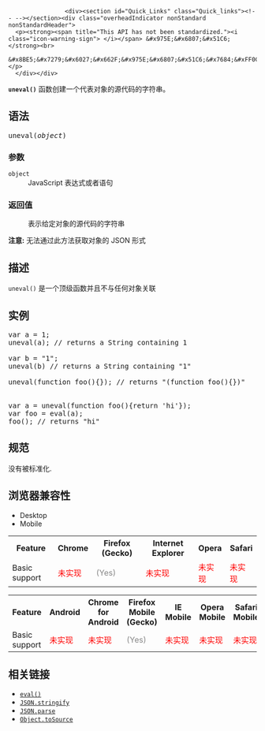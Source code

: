 
                
                  
                    <div><section id="Quick_Links" class="Quick_links"><!-- --></section><div class="overheadIndicator nonStandard nonStandardHeader"> 
      <p><strong><span title="This API has not been standardized."><i class="icon-warning-sign"> </i></span> &#x975E;&#x6807;&#x51C6;</strong><br> 
      &#x8BE5;&#x7279;&#x6027;&#x662F;&#x975E;&#x6807;&#x51C6;&#x7684;&#xFF0C;&#x8BF7;&#x5C3D;&#x91CF;&#x4E0D;&#x8981;&#x5728;&#x751F;&#x4EA7;&#x73AF;&#x5883;&#x4E2D;&#x4F7F;&#x7528;&#x5B83;&#xFF01;</p> 
      </div></div>

<p><code><strong>uneval()</strong></code> &#x51FD;&#x6570;&#x521B;&#x5EFA;&#x4E00;&#x4E2A;&#x4EE3;&#x8868;&#x5BF9;&#x8C61;&#x7684;&#x6E90;&#x4EE3;&#x7801;&#x7684;&#x5B57;&#x7B26;&#x4E32;&#x3002;</p>

<h2 id="&#x8BED;&#x6CD5;">&#x8BED;&#x6CD5;</h2>

<pre class="syntaxbox">uneval(<var>object</var>)</pre>

<h3 id="&#x53C2;&#x6570;">&#x53C2;&#x6570;</h3>

<dl>
 <dt><code>object</code></dt>
 <dd>JavaScript &#x8868;&#x8FBE;&#x5F0F;&#x6216;&#x8005;&#x8BED;&#x53E5;</dd>
</dl>

<h3 id="&#x8FD4;&#x56DE;&#x503C;">&#x8FD4;&#x56DE;&#x503C;</h3>

<dl>
 <dd>&#x8868;&#x793A;&#x7ED9;&#x5B9A;&#x5BF9;&#x8C61;&#x7684;&#x6E90;&#x4EE3;&#x7801;&#x7684;&#x5B57;&#x7B26;&#x4E32;</dd>
</dl>

<div class="note"><strong>&#x6CE8;&#x610F;:</strong>&#xA0;&#x65E0;&#x6CD5;&#x901A;&#x8FC7;&#x6B64;&#x65B9;&#x6CD5;&#x83B7;&#x53D6;&#x5BF9;&#x8C61;&#x7684;&#xA0;JSON &#x5F62;&#x5F0F;</div>

<h2 id="&#x63CF;&#x8FF0;">&#x63CF;&#x8FF0;</h2>

<p><code>uneval()</code>&#xA0;&#x662F;&#x4E00;&#x4E2A;&#x9876;&#x7EA7;&#x51FD;&#x6570;&#x5E76;&#x4E14;&#x4E0D;&#x4E0E;&#x4EFB;&#x4F55;&#x5BF9;&#x8C61;&#x5173;&#x8054;</p>

<h2 id="&#x5B9E;&#x4F8B;">&#x5B9E;&#x4F8B;</h2>

<pre class="brush:js">var a = 1;
uneval(a); // returns a String containing 1

var b = &quot;1&quot;;
uneval(b) // returns a String containing &quot;1&quot;

uneval(function foo(){}); // returns &quot;(function foo(){})&quot;


var a = uneval(function foo(){return &apos;hi&apos;});
var foo = eval(a);
foo(); // returns &quot;hi&quot;
</pre>

<h2 id="&#x89C4;&#x8303;">&#x89C4;&#x8303;</h2>

<p>&#x6CA1;&#x6709;&#x88AB;&#x6807;&#x51C6;&#x5316;.</p>

<h2 id="&#x6D4F;&#x89C8;&#x5668;&#x517C;&#x5BB9;&#x6027;">&#x6D4F;&#x89C8;&#x5668;&#x517C;&#x5BB9;&#x6027;</h2>

<p></p><div class="htab"> 
    <a name="AutoCompatibilityTable" id="AutoCompatibilityTable"></a> 
    <ul> 
        <li class="selected"><a>Desktop</a></li> 
        <li><a>Mobile</a></li> 
    </ul> 
</div><p></p>

<div id="compat-desktop">
<table class="compat-table">
 <tbody>
  <tr>
   <th>Feature</th>
   <th>Chrome</th>
   <th>Firefox (Gecko)</th>
   <th>Internet Explorer</th>
   <th>Opera</th>
   <th>Safari</th>
  </tr>
  <tr>
   <td>Basic support</td>
   <td><span style="color: #f00;">&#x672A;&#x5B9E;&#x73B0;</span></td>
   <td><span title="Please update this with the earliest version of support." style="color: #888;">(Yes)</span></td>
   <td><span style="color: #f00;">&#x672A;&#x5B9E;&#x73B0;</span></td>
   <td><span style="color: #f00;">&#x672A;&#x5B9E;&#x73B0;</span></td>
   <td><span style="color: #f00;">&#x672A;&#x5B9E;&#x73B0;</span></td>
  </tr>
 </tbody>
</table>
</div>

<div id="compat-mobile">
<table class="compat-table">
 <tbody>
  <tr>
   <th>Feature</th>
   <th>Android</th>
   <th>Chrome for Android</th>
   <th>Firefox Mobile (Gecko)</th>
   <th>IE Mobile</th>
   <th>Opera Mobile</th>
   <th>Safari Mobile</th>
  </tr>
  <tr>
   <td>Basic support</td>
   <td><span style="color: #f00;">&#x672A;&#x5B9E;&#x73B0;</span></td>
   <td><span style="color: #f00;">&#x672A;&#x5B9E;&#x73B0;</span></td>
   <td><span title="Please update this with the earliest version of support." style="color: #888;">(Yes)</span></td>
   <td><span style="color: #f00;">&#x672A;&#x5B9E;&#x73B0;</span></td>
   <td><span style="color: #f00;">&#x672A;&#x5B9E;&#x73B0;</span></td>
   <td><span style="color: #f00;">&#x672A;&#x5B9E;&#x73B0;</span></td>
  </tr>
 </tbody>
</table>
</div>

<h2 id="&#x76F8;&#x5173;&#x94FE;&#x63A5;">&#x76F8;&#x5173;&#x94FE;&#x63A5;</h2>

<ul>
 <li><a title="&#x5C06;&#x4E00;&#x4E2A;JavaScript&#x4EE3;&#x7801;&#x5B57;&#x7B26;&#x4E32;&#x6C42;&#x503C;&#x6210;&#x7279;&#x5B9A;&#x7684;&#x5BF9;&#x8C61;&#x3002;" href="/zh-CN/docs/Web/JavaScript/Reference/Global_Objects/eval"><code>eval()</code></a></li>
 <li><a title="JSON.stringify() &#x65B9;&#x6CD5;&#x53EF;&#x4EE5;&#x5C06;&#x4EFB;&#x610F;&#x7684; JavaScript &#x503C;&#x5E8F;&#x5217;&#x5316;&#x6210; JSON &#x5B57;&#x7B26;&#x4E32;&#x3002;" href="/zh-CN/docs/Web/JavaScript/Reference/Global_Objects/JSON/stringify"><code>JSON.stringify</code></a></li>
 <li><a title="JSON.parse() &#x65B9;&#x6CD5;&#x53EF;&#x4EE5;&#x5C06;&#x4E00;&#x4E2A; JSON &#x5B57;&#x7B26;&#x4E32;&#x89E3;&#x6790;&#x6210;&#x4E3A;&#x4E00;&#x4E2A; JavaScript &#x503C;&#x3002;&#x5728;&#x89E3;&#x6790;&#x8FC7;&#x7A0B;&#x4E2D;&#xFF0C;&#x8FD8;&#x53EF;&#x4EE5;&#x9009;&#x62E9;&#x6027;&#x7684;&#x4FEE;&#x6539;&#x67D0;&#x4E9B;&#x5C5E;&#x6027;&#x7684;&#x539F;&#x59CB;&#x89E3;&#x6790;&#x503C;&#x3002;" href="/zh-CN/docs/Web/JavaScript/Reference/Global_Objects/JSON/parse"><code>JSON.parse</code></a></li>
 <li><a title="&#x8FD4;&#x56DE;&#x4E00;&#x4E2A;&#x5BF9;&#x8C61;&#x6E90;&#x4EE3;&#x7801;&#x7684;&#x5B57;&#x7B26;&#x4E32;&#x8868;&#x793A;." href="/zh-CN/docs/Web/JavaScript/Reference/Global_Objects/Object/toSource"><code>Object.toSource</code></a></li>
</ul>
                  
                
              